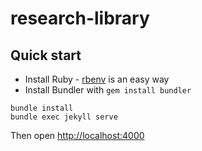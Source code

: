 # research-library

## Quick start

* Install Ruby - [rbenv](https://github.com/rbenv/rbenv) is an easy way
* Install Bundler with `gem install bundler`

```
bundle install
bundle exec jekyll serve
```

Then open <http://localhost:4000>